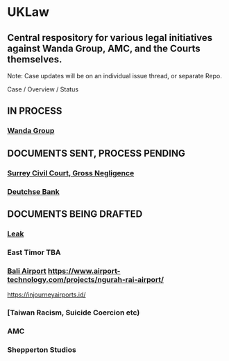 # UKLaw

## Central respository for various legal initiatives against Wanda Group, AMC, and the Courts themselves.

Note: Case updates will be on an individual issue thread, or separate Repo.

Case / Overview / Status

## IN PROCESS

### [Wanda Group](https://github.com/Morningstar88/AMCandWandaGroupTrumanShowMisconduct)

## DOCUMENTS SENT, PROCESS PENDING

### [Surrey Civil Court, Gross Negligence](https://github.com/Morningstar88/MoneyclaimUKJudicialReview)

### [Deutchse Bank](https://github.com/Morningstar88/DeutscheBankSuicideCoercion)

## DOCUMENTS BEING DRAFTED

### [Leak](https://github.com/Morningstar88/ComedianTheifPhnomBasset)

### East Timor TBA

### [Bali Airport](https://github.com/Morningstar88/Bali2) https://www.airport-technology.com/projects/ngurah-rai-airport/

https://injourneyairports.id/

### [Taiwan Racism, Suicide Coercion etc)

### AMC 

### Shepperton Studios
